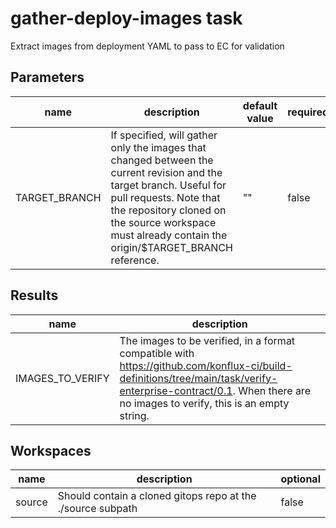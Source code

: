 # gather-deploy-images task

Extract images from deployment YAML to pass to EC for validation

## Parameters
|name|description|default value|required|
|---|---|---|---|
|TARGET_BRANCH|If specified, will gather only the images that changed between the current revision and the target branch. Useful for pull requests. Note that the repository cloned on the source workspace must already contain the origin/$TARGET_BRANCH reference. |""|false|

## Results
|name|description|
|---|---|
|IMAGES_TO_VERIFY|The images to be verified, in a format compatible with https://github.com/konflux-ci/build-definitions/tree/main/task/verify-enterprise-contract/0.1. When there are no images to verify, this is an empty string. |

## Workspaces
|name|description|optional|
|---|---|---|
|source|Should contain a cloned gitops repo at the ./source subpath|false|

